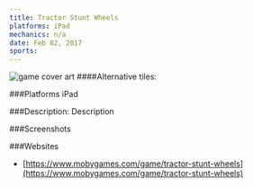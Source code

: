```yaml
---
title: Tractor Stunt Wheels
platforms: iPad
mechanics: n/a
date: Feb 02, 2017  
sports: 
---
```

![game cover art](https://www.mobygames.com/images/covers/s/463369-tractor-stunt-wheels-ipad-front-cover.jpg "Logo")
####Alternative tiles:

###Platforms
iPad

###Description: Description

###Screenshots

###Websites
* [https://www.mobygames.com/game/tractor-stunt-wheels](https://www.mobygames.com/game/tractor-stunt-wheels)